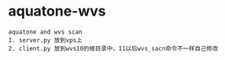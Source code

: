 # aquatone-wvs
```
aquatone and wvs scan
1. server.py 放到vps上
2. client.py 放到wvs10的根目录中，11以后wvs_sacn命令不一样自己修改
```
